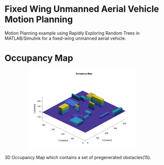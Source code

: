 # Fixed Wing Unmanned Aerial Vehicle Motion Planning
Motion Planning example using Rapidly Exploring Random Trees in MATLAB/Simulink for a fixed-wing unmanned aerial vehicle.

# Occupancy Map
<p align="center">
  <img src="Occupancy3DMap.jpg" width="350" title="hover text">
</p>
3D Occupancy Map which contains a set of pregenerated obstacles(15).
